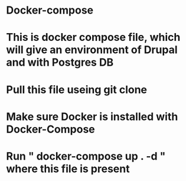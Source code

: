 # Docker-compose
# This is docker compose file, which will give an environment of Drupal and with Postgres DB
# Pull this file useing git clone
# Make sure Docker is installed with Docker-Compose
# Run " docker-compose up . -d " where this file is present 
